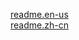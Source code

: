 [readme.en-us](https://github.com/AccessCross/air.cloud/blob/main/Readme.en-us.md)
<br/>
[readme.zh-cn](https://github.com/AccessCross/air.cloud/blob/main/README.zh-cn.md)
